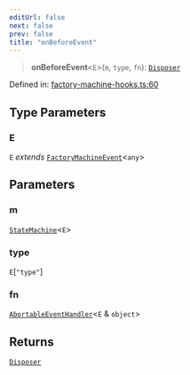 ```yaml
---
editUrl: false
next: false
prev: false
title: "onBeforeEvent"
---
```


> **onBeforeEvent**\<`E`\>(`m`, `type`, `fn`): [`Disposer`](/docs/src/content/docs/reference/type-aliases/disposer/)

Defined in: [factory-machine-hooks.ts:60](https://github.com/WinstonFassett/matchina/blob/2d22b2187dda803854f54b63fe09d04bd833387d/src/factory-machine-hooks.ts#L60)

## Type Parameters

### E

`E` *extends* [`FactoryMachineEvent`](/docs/src/content/docs/reference/type-aliases/factorymachineevent/)\<`any`\>

## Parameters

### m

[`StateMachine`](/docs/src/content/docs/reference/interfaces/statemachine/)\<`E`\>

### type

`E`\[`"type"`\]

### fn

[`AbortableEventHandler`](/docs/src/content/docs/reference/type-aliases/abortableeventhandler/)\<`E` & `object`\>

## Returns

[`Disposer`](/docs/src/content/docs/reference/type-aliases/disposer/)
